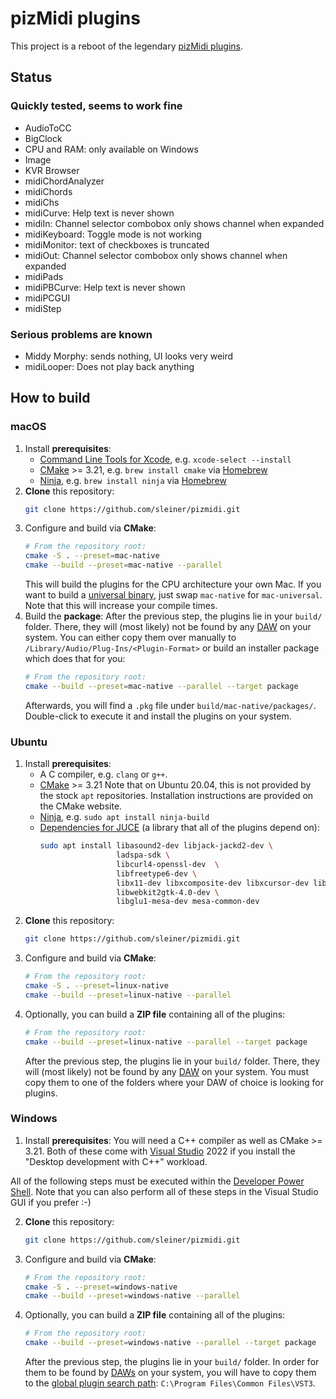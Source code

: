 # pizMidi plugins

This project is a reboot of the legendary [pizMidi plugins](https://web.archive.org/web/20180218071308/http://thepiz.org/plugins/).

## Status

### Quickly tested, seems to work fine

-   AudioToCC
-   BigClock
-   CPU and RAM: only available on Windows
-   Image
-   KVR Browser
-   midiChordAnalyzer
-   midiChords
-   midiChs
-   midiCurve: Help text is never shown
-   midiIn: Channel selector combobox only shows channel when expanded
-   midiKeyboard: Toggle mode is not working
-   midiMonitor: text of checkboxes is truncated
-   midiOut: Channel selector combobox only shows channel when expanded
-   midiPads
-   midiPBCurve: Help text is never shown
-   midiPCGUI
-   midiStep

### Serious problems are known

-   Middy Morphy: sends nothing, UI looks very weird
-   midiLooper: Does not play back anything

## How to build

### macOS

1. Install **prerequisites**:
    - [Command Line Tools for Xcode](https://developer.apple.com/xcode/resources/), e.g. `xcode-select --install`
    - [CMake](https://cmake.org) >= 3.21, e.g. `brew install cmake` via [Homebrew](https://brew.sh)
    - [Ninja](https://ninja-build.org), e.g. `brew install ninja` via [Homebrew](https://brew.sh)
2. **Clone** this repository:
    ```bash
    git clone https://github.com/sleiner/pizmidi.git
    ```
3. Configure and build via **CMake**:
    ```bash
    # From the repository root:
    cmake -S . --preset=mac-native
    cmake --build --preset=mac-native --parallel
    ```
    This will build the plugins for the CPU architecture your own Mac.
    If you want to build a [universal binary](https://developer.apple.com/documentation/apple-silicon/building-a-universal-macos-binary), just swap `mac-native` for `mac-universal`.
    Note that this will increase your compile times.
4. Build the **package**:
   After the previous step, the plugins lie in your `build/` folder.
   There, they will (most likely) not be found by any [DAW](https://en.wikipedia.org/wiki/Digital_audio_workstation) on your system.
   You can either copy them over manually to `/Library/Audio/Plug-Ins/<Plugin-Format>` or build an installer package which does that for you:
    ```bash
    # From the repository root:
    cmake --build --preset=mac-native --parallel --target package
    ```
    Afterwards, you will find a `.pkg` file under `build/mac-native/packages/`.
    Double-click to execute it and install the plugins on your system.

### Ubuntu

1. Install **prerequisites**:
    - A C compiler, e.g. `clang` or `g++`.
    - [CMake](https://cmake.org) >= 3.21
      Note that on Ubuntu 20.04, this is not provided by the stock `apt` repositories.
      Installation instructions are provided on the CMake website.
    - [Ninja](https://ninja-build.org), e.g. `sudo apt install ninja-build`
    - [Dependencies for JUCE](https://github.com/juce-framework/JUCE/blob/master/docs/Linux%20Dependencies.md) (a library that all of the plugins depend on):
        ```bash
        sudo apt install libasound2-dev libjack-jackd2-dev \
                         ladspa-sdk \
                         libcurl4-openssl-dev  \
                         libfreetype6-dev \
                         libx11-dev libxcomposite-dev libxcursor-dev libxcursor-dev libxext-dev libxinerama-dev libxrandr-dev libxrender-dev \
                         libwebkit2gtk-4.0-dev \
                         libglu1-mesa-dev mesa-common-dev
        ```
2. **Clone** this repository:
    ```bash
    git clone https://github.com/sleiner/pizmidi.git
    ```
3. Configure and build via **CMake**:
    ```bash
    # From the repository root:
    cmake -S . --preset=linux-native
    cmake --build --preset=linux-native --parallel
    ```
4. Optionally, you can build a **ZIP file** containing all of the plugins:
    ```bash
    # From the repository root:
    cmake --build --preset=linux-native --parallel --target package
    ```
    After the previous step, the plugins lie in your `build/` folder.
    There, they will (most likely) not be found by any [DAW](https://en.wikipedia.org/wiki/Digital_audio_workstation) on your system.
    You must copy them to one of the folders where your DAW of choice is looking for plugins.

### Windows

1. Install **prerequisites**:
   You will need a C++ compiler as well as CMake >= 3.21.
   Both of these come with [Visual Studio](https://visualstudio.microsoft.com/) 2022 if you install the "Desktop development with C++" workload.

All of the following steps must be executed within the [Developer Power Shell](https://docs.microsoft.com/en-us/visualstudio/ide/reference/command-prompt-powershell).
Note that you can also perform all of these steps in the Visual Studio GUI if you prefer :-)

2. **Clone** this repository:
    ```bash
    git clone https://github.com/sleiner/pizmidi.git
    ```
3. Configure and build via **CMake**:
    ```bash
    # From the repository root:
    cmake -S . --preset=windows-native
    cmake --build --preset=windows-native --parallel
    ```
4. Optionally, you can build a **ZIP file** containing all of the plugins:
    ```bash
    # From the repository root:
    cmake --build --preset=windows-native --parallel --target package
    ```
    After the previous step, the plugins lie in your `build/` folder.
    In order for them to be found by [DAWs](https://en.wikipedia.org/wiki/Digital_audio_workstation) on your system, you will have to copy them to the [global plugin search path](https://helpcenter.steinberg.de/hc/en-us/articles/115000177084-VST-plug-in-locations-on-Windows): `C:\Program Files\Common Files\VST3`.
